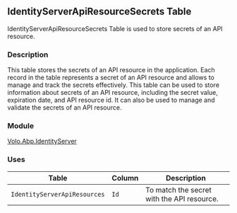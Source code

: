 ## IdentityServerApiResourceSecrets Table

IdentityServerApiResourceSecrets Table is used to store secrets of an API resource.

### Description

This table stores the secrets of an API resource in the application. Each record in the table represents a secret of an API resource and allows to manage and track the secrets effectively. This table can be used to store information about secrets of an API resource, including the secret value, expiration date, and API resource id. It can also be used to manage and validate the secrets of an API resource.

### Module

[Volo.Abp.IdentityServer](../../IdentityServer.md)

### Uses

| Table | Column | Description |
| --- | --- | --- |
| `IdentityServerApiResources` | `Id` | To match the secret with the API resource. |